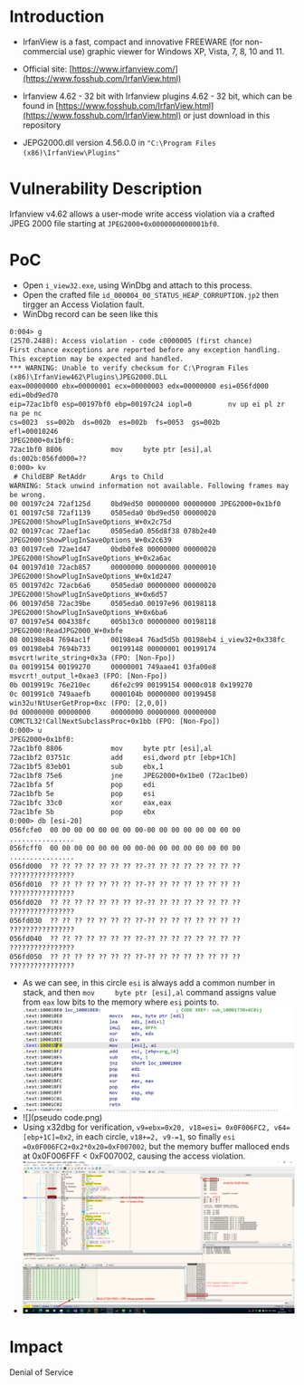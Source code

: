 # Introduction
- IrfanView is a fast, compact and innovative FREEWARE (for non-commercial use) graphic viewer for Windows XP, Vista, 7, 8, 10 and 11.
- Official site: [https://www.irfanview.com/](https://www.fosshub.com/IrfanView.html)

- Irfanview 4.62 - 32 bit with Irfanview plugins 4.62 - 32 bit, which can be found in [https://www.fosshub.com/IrfanView.html](https://www.fosshub.com/IrfanView.html) or just download in this repository
- JEPG2000.dll version 4.56.0.0 in `"C:\Program Files (x86)\IrfanView\Plugins"`

# Vulnerability Description
Irfanview v4.62 allows a user-mode write access violation via a crafted JPEG 2000 file starting at `JPEG2000+0x0000000000001bf0`.

# PoC
- Open `i_view32.exe`, using WinDbg and attach to this process.
- Open the crafted file `id_000004_00_STATUS_HEAP_CORRUPTION.jp2` then tirgger an Access Violation fault.
- WinDbg record can be seen like this

```shell
0:004> g
(2570.2488): Access violation - code c0000005 (first chance)
First chance exceptions are reported before any exception handling.
This exception may be expected and handled.
*** WARNING: Unable to verify checksum for C:\Program Files (x86)\IrfanView462\Plugins\JPEG2000.DLL
eax=00000000 ebx=00000001 ecx=00000003 edx=00000000 esi=056fd000 edi=0bd9ed70
eip=72ac1bf0 esp=00197bf0 ebp=00197c24 iopl=0         nv up ei pl zr na pe nc
cs=0023  ss=002b  ds=002b  es=002b  fs=0053  gs=002b             efl=00010246
JPEG2000+0x1bf0:
72ac1bf0 8806            mov     byte ptr [esi],al          ds:002b:056fd000=??
0:000> kv
 # ChildEBP RetAddr      Args to Child              
WARNING: Stack unwind information not available. Following frames may be wrong.
00 00197c24 72af125d     0bd9ed50 00000000 00000000 JPEG2000+0x1bf0
01 00197c58 72af1139     0505eda0 0bd9ed50 00000020 JPEG2000!ShowPlugInSaveOptions_W+0x2c75d
02 00197cac 72aef1ac     0505eda0 056d8f38 078b2e40 JPEG2000!ShowPlugInSaveOptions_W+0x2c639
03 00197ce0 72ae1d47     0bdb0fe8 00000000 00000020 JPEG2000!ShowPlugInSaveOptions_W+0x2a6ac
04 00197d10 72acb857     00000000 00000000 00000010 JPEG2000!ShowPlugInSaveOptions_W+0x1d247
05 00197d2c 72acb6a6     0505eda0 00000000 00000020 JPEG2000!ShowPlugInSaveOptions_W+0x6d57
06 00197d58 72ac39be     0505eda0 00197e96 00198118 JPEG2000!ShowPlugInSaveOptions_W+0x6ba6
07 00197e54 004338fc     005b13c0 00000000 00198118 JPEG2000!ReadJPG2000_W+0xbfe
08 00198e84 7694ac1f     00198ea4 76ad5d5b 00198eb4 i_view32+0x338fc
09 00198eb4 7694b733     00199148 00000001 00199174 msvcrt!write_string+0x3a (FPO: [Non-Fpo])
0a 00199154 00199270     00000001 749aae41 03fa00e8 msvcrt!_output_l+0xae3 (FPO: [Non-Fpo])
0b 0019919c 76e210ec     d6fe2c99 00199154 0000c018 0x199270
0c 001991c0 749aaefb     0000104b 00000000 00199458 win32u!NtUserGetProp+0xc (FPO: [2,0,0])
0d 00000000 00000000     00000000 00000000 00000000 COMCTL32!CallNextSubclassProc+0x1bb (FPO: [Non-Fpo])
0:000> u
JPEG2000+0x1bf0:
72ac1bf0 8806            mov     byte ptr [esi],al
72ac1bf2 03751c          add     esi,dword ptr [ebp+1Ch]
72ac1bf5 83eb01          sub     ebx,1
72ac1bf8 75e6            jne     JPEG2000+0x1be0 (72ac1be0)
72ac1bfa 5f              pop     edi
72ac1bfb 5e              pop     esi
72ac1bfc 33c0            xor     eax,eax
72ac1bfe 5b              pop     ebx
0:000> db [esi-20]
056fcfe0  00 00 00 00 00 00 00 00-00 00 00 00 00 00 00 00  ................
056fcff0  00 00 00 00 00 00 00 00-00 00 00 00 00 00 00 00  ................
056fd000  ?? ?? ?? ?? ?? ?? ?? ??-?? ?? ?? ?? ?? ?? ?? ??  ????????????????
056fd010  ?? ?? ?? ?? ?? ?? ?? ??-?? ?? ?? ?? ?? ?? ?? ??  ????????????????
056fd020  ?? ?? ?? ?? ?? ?? ?? ??-?? ?? ?? ?? ?? ?? ?? ??  ????????????????
056fd030  ?? ?? ?? ?? ?? ?? ?? ??-?? ?? ?? ?? ?? ?? ?? ??  ????????????????
056fd040  ?? ?? ?? ?? ?? ?? ?? ??-?? ?? ?? ?? ?? ?? ?? ??  ????????????????
056fd050  ?? ?? ?? ?? ?? ?? ?? ??-?? ?? ?? ?? ?? ?? ?? ??  ????????????????
```
- As we can see, in this circle `esi` is always add a common number in stack, and then `mov     byte ptr [esi],al` command assigns value from `eax` low bits to the memory where `esi` points to. 
- ![](jepg2000+1bf0.png)
- ![](pseudo code.png)
- Using x32dbg for verification, `v9=ebx=0x20, v18=esi= 0x0F006FC2, v64=[ebp+1C]=0x2`, in each circle, `v18+=2, v9-=1`, so finally `esi =0x0F006FC2+0x2*0x20=0xF007002`, but the memory buffer malloced ends at 0x0F006FFF < 0xF007002, causing the access violation.
- ![](x32dbg.png)

# Impact 
Denial of Service
